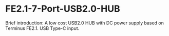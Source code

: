 # FE2.1-7-Port-USB2.0-HUB
Brief introduction: A low cost USB2.0 HUB with DC power supply based on Terminus FE2.1. USB Type-C input.
